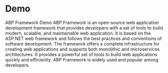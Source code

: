 # Demo
ABP Framework Demo
ABP Framework is an open-source web application development framework that provides developers with a set of tools to build modern, scalable, and maintainable web application.
It is based on the ASP.NET web framework and follows the best practices and conventions of software development. 
The framework offers a complete infrastructure for creating web applications and supports both monolithic and microservices architectures. 
It provides a powerful set of tools to build web applications quickly and efficiently. ABP Framework is widely used and popular among developers.
